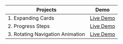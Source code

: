 | Projects                        | Demo                                                                                     |
|---------------------------------|------------------------------------------------------------------------------------------|
| 1. Expanding Cards              | [Live Demo](https://sahibxaae.github.io/HtmlCssJavascriptProjects/expanding%20cards/)    |
| 2. Progress Steps               | [Live Demo](https://sahibxaae.github.io/HtmlCssJavascriptProjects/progress-steps/)       |
| 3. Rotating Navigation Animation| [Live Demo](https://sahibxaae.github.io/HtmlCssJavascriptProjects/progress-steps/)       |
